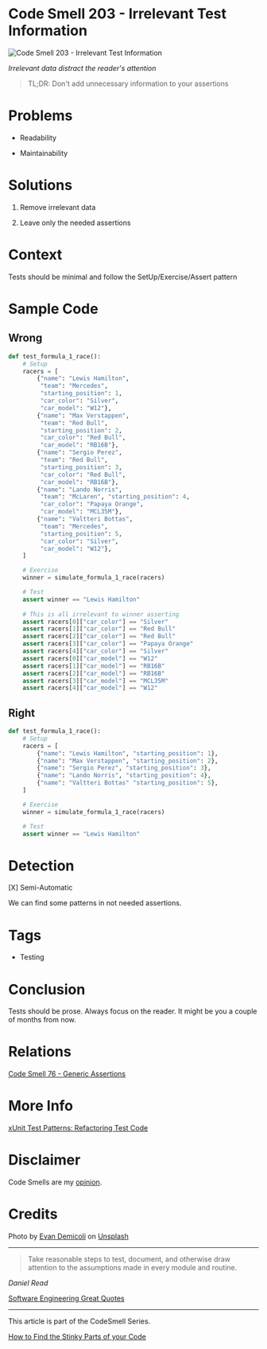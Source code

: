 # Code Smell 203 - Irrelevant Test Information
            
![Code Smell 203 - Irrelevant Test Information](Code%20Smell%20203%20-%20Irrelevant%20Test%20Information.jpg)

*Irrelevant data distract the reader's attention*

> TL;DR: Don't add unnecessary information to your assertions

# Problems

- Readability 

- Maintainability

# Solutions

1. Remove irrelevant data 

2. Leave only the needed assertions

# Context

Tests should be minimal and follow the SetUp/Exercise/Assert pattern

# Sample Code

## Wrong

[Gist Url]: # (https://gist.github.com/mcsee/913c97719a02e75721ea53d8e4e674c7)

```python
def test_formula_1_race():
    # Setup
    racers = [
        {"name": "Lewis Hamilton", 
         "team": "Mercedes", 
         "starting_position": 1, 
         "car_color": "Silver", 
         "car_model": "W12"},
        {"name": "Max Verstappen", 
         "team": "Red Bull",
         "starting_position": 2,
         "car_color": "Red Bull", 
         "car_model": "RB16B"},
        {"name": "Sergio Perez",
         "team": "Red Bull", 
         "starting_position": 3, 
         "car_color": "Red Bull", 
         "car_model": "RB16B"},
        {"name": "Lando Norris",
         "team": "McLaren", "starting_position": 4,
         "car_color": "Papaya Orange",
         "car_model": "MCL35M"},
        {"name": "Valtteri Bottas", 
         "team": "Mercedes", 
         "starting_position": 5, 
         "car_color": "Silver",
         "car_model": "W12"},
    ]

    # Exercise
    winner = simulate_formula_1_race(racers)

    # Test
    assert winner == "Lewis Hamilton"
    
    # This is all irrelevant to winner asserting
    assert racers[0]["car_color"] == "Silver"
    assert racers[1]["car_color"] == "Red Bull"
    assert racers[2]["car_color"] == "Red Bull"
    assert racers[3]["car_color"] == "Papaya Orange"
    assert racers[4]["car_color"] == "Silver"
    assert racers[0]["car_model"] == "W12"
    assert racers[1]["car_model"] == "RB16B"
    assert racers[2]["car_model"] == "RB16B"
    assert racers[3]["car_model"] == "MCL35M"
    assert racers[4]["car_model"] == "W12"
```

## Right

[Gist Url]: # (https://gist.github.com/mcsee/ce5da0101b5e9eb72af22c12d6338f6a)

```python
def test_formula_1_race():
    # Setup
    racers = [
        {"name": "Lewis Hamilton", "starting_position": 1},
        {"name": "Max Verstappen", "starting_position": 2},
        {"name": "Sergio Perez", "starting_position": 3},
        {"name": "Lando Norris", "starting_position": 4},
        {"name": "Valtteri Bottas" "starting_position": 5},
    ]

    # Exercise
    winner = simulate_formula_1_race(racers)

    # Test
    assert winner == "Lewis Hamilton"
```

# Detection

[X] Semi-Automatic 

We can find some patterns in not needed assertions.

# Tags

- Testing

# Conclusion

Tests should be prose. Always focus on the reader. It might be you a couple of months from now.

# Relations

[Code Smell 76 - Generic Assertions](https://github.com/mcsee/Software-Design-Articles/tree/main/Articles/Code%20Smells/Code%20Smell%2076%20-%20Generic%20Assertions/readme.md)

# More Info

[xUnit Test Patterns: Refactoring Test Code](https://amzn.to/40z6atJ)

# Disclaimer

Code Smells are my [opinion](https://github.com/mcsee/Software-Design-Articles/tree/main/Articles/Blogging/I%20Wrote%20More%20than%2090%20Articles%20on%202021%20Here%20is%20What%20I%20Learned/readme.md).

# Credits

Photo by [Evan Demicoli](https://unsplash.com/@evandemicoli) on [Unsplash](https://unsplash.com/photos/HGCqL-tRcac)
    
* * *

> Take reasonable steps to test, document, and otherwise draw attention to the assumptions made in every module and routine.

_Daniel Read_
 
[Software Engineering Great Quotes](https://github.com/mcsee/Software-Design-Articles/tree/main/Articles/Quotes/Software%20Engineering%20Great%20Quotes/readme.md)

* * *

This article is part of the CodeSmell Series.

[How to Find the Stinky Parts of your Code](https://github.com/mcsee/Software-Design-Articles/tree/main/Articles/Code%20Smells/How%20to%20Find%20the%20Stinky%20parts%20of%20your%20Code/readme.md)